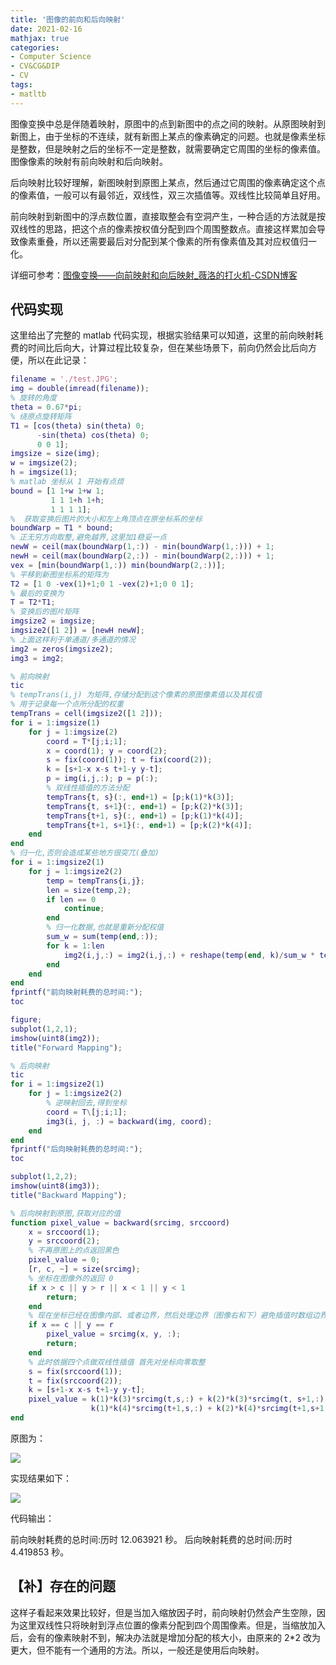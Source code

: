 ```yaml
---
title: '图像的前向和后向映射'
date: 2021-02-16
mathjax: true
categories:
- Computer Science
- CV&CG&DIP
- CV
tags:
- matltb
---
```


图像变换中总是伴随着映射，原图中的点到新图中的点之间的映射。从原图映射到新图上，由于坐标的不连续，就有新图上某点的像素确定的问题。也就是像素坐标是整数，但是映射之后的坐标不一定是整数，就需要确定它周围的坐标的像素值。图像像素的映射有前向映射和后向映射。

后向映射比较好理解，新图映射到原图上某点，然后通过它周围的像素确定这个点的像素值，一般可以有最邻近，双线性，双三次插值等。双线性比较简单且好用。

前向映射到新图中的浮点数位置，直接取整会有空洞产生，一种合适的方法就是按双线性的思路，把这个点的像素按权值分配到四个周围整数点。直接这样累加会导致像素重叠，所以还需要最后对分配到某个像素的所有像素值及其对应权值归一化。

<!-- more -->

详细可参考：[图像变换——向前映射和向后映射_薇洛的打火机-CSDN博客](https://blog.csdn.net/glorydream2015/article/details/44873703)

## 代码实现

这里给出了完整的 matlab 代码实现，根据实验结果可以知道，这里的前向映射耗费的时间比后向大，计算过程比较复杂，但在某些场景下，前向仍然会比后向方便，所以在此记录：

```matlab
filename = './test.JPG';
img = double(imread(filename));
% 旋转的角度
theta = 0.67*pi;
% 绕原点旋转矩阵
T1 = [cos(theta) sin(theta) 0;
      -sin(theta) cos(theta) 0;
      0 0 1];
imgsize = size(img);
w = imgsize(2);
h = imgsize(1);
% matlab 坐标从 1 开始有点烦
bound = [1 1+w 1+w 1;
         1 1 1+h 1+h;
         1 1 1 1];
%  获取变换后图片的大小和左上角顶点在原坐标系的坐标
boundWarp = T1 * bound;
% 正无穷方向取整,避免越界,这里加1稳妥一点
newW = ceil(max(boundWarp(1,:)) - min(boundWarp(1,:))) + 1;
newH = ceil(max(boundWarp(2,:)) - min(boundWarp(2,:))) + 1;
vex = [min(boundWarp(1,:)) min(boundWarp(2,:))];
% 平移到新图坐标系的矩阵为
T2 = [1 0 -vex(1)+1;0 1 -vex(2)+1;0 0 1];
% 最后的变换为
T = T2*T1;
% 变换后的图片矩阵
imgsize2 = imgsize;
imgsize2([1 2]) = [newH newW];
% 上面这样利于单通道/多通道的情况
img2 = zeros(imgsize2);
img3 = img2;

% 前向映射
tic
% tempTrans(i,j) 为矩阵,存储分配到这个像素的原图像素值以及其权值
% 用于记录每一个点所分配的权重
tempTrans = cell(imgsize2([1 2]));
for i = 1:imgsize(1)
    for j = 1:imgsize(2)
        coord = T*[j;i;1];
        x = coord(1); y = coord(2);
        s = fix(coord(1)); t = fix(coord(2));
        k = [s+1-x x-s t+1-y y-t];
        p = img(i,j,:); p = p(:);
        % 双线性插值的方法分配
        tempTrans{t, s}(:, end+1) = [p;k(1)*k(3)];
        tempTrans{t, s+1}(:, end+1) = [p;k(2)*k(3)];
        tempTrans{t+1, s}(:, end+1) = [p;k(1)*k(4)];
        tempTrans{t+1, s+1}(:, end+1) = [p;k(2)*k(4)];
    end
end
% 归一化,否则会造成某些地方很突兀(叠加)
for i = 1:imgsize2(1)
    for j = 1:imgsize2(2)
        temp = tempTrans{i,j};
        len = size(temp,2);
        if len == 0
            continue;
        end
        % 归一化数据,也就是重新分配权值
        sum_w = sum(temp(end,:));
        for k = 1:len
            img2(i,j,:) = img2(i,j,:) + reshape(temp(end, k)/sum_w * temp(1:end-1,k), 1, 1, 3);
        end
    end
end
fprintf("前向映射耗费的总时间:");
toc

figure;
subplot(1,2,1);
imshow(uint8(img2));
title("Forward Mapping");

% 后向映射
tic
for i = 1:imgsize2(1)
    for j = 1:imgsize2(2)
        % 逆映射回去,得到坐标
        coord = T\[j;i;1];
        img3(i, j, :) = backward(img, coord);
    end
end
fprintf("后向映射耗费的总时间:");
toc

subplot(1,2,2);
imshow(uint8(img3));
title("Backward Mapping");

% 后向映射到原图,获取对应的值
function pixel_value = backward(srcimg, srccoord)
    x = srccoord(1);
    y = srccoord(2);
    % 不再原图上的点返回黑色
    pixel_value = 0;
    [r, c, ~] = size(srcimg);
    % 坐标在图像外的返回 0 
    if x > c || y > r || x < 1 || y < 1
        return;
    end
    % 现在坐标已经在图像内部、或者边界，然后处理边界（图像右和下）避免插值时数组边界访问异常
    if x == c || y == r
        pixel_value = srcimg(x, y, :);
        return;
    end
    % 此时依据四个点做双线性插值 首先对坐标向零取整
    s = fix(srccoord(1));
    t = fix(srccoord(2));
    k = [s+1-x x-s t+1-y y-t];
    pixel_value = k(1)*k(3)*srcimg(t,s,:) + k(2)*k(3)*srcimg(t, s+1,:) +  ...
                  k(1)*k(4)*srcimg(t+1,s,:) + k(2)*k(4)*srcimg(t+1,s+1,:);
end
```

原图为：

![](/assets/ArticleImg/2021/forward-backward-maping.jpg)

实现结果如下：

![](/assets/ArticleImg/2021/forward-backward-maping2.jpg)

代码输出：

前向映射耗费的总时间:历时 12.063921 秒。
后向映射耗费的总时间:历时 4.419853 秒。

## 【补】存在的问题

这样子看起来效果比较好，但是当加入缩放因子时，前向映射仍然会产生空隙，因为这里双线性只将映射到浮点位置的像素分配到四个周围像素。但是，当缩放加入后，会有的像素映射不到，解决办法就是增加分配的核大小，由原来的 2*2 改为更大，但不能有一个通用的方法。所以，一般还是使用后向映射。